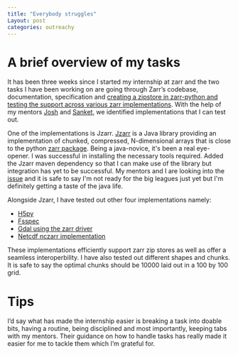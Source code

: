 ```yaml
---
title: "Everybody struggles"
Layout: post
categories: outreachy
---
```


# A brief overview of my tasks
It has been three weeks since I started my internship at zarr and the two tasks I have been working on are going through Zarr’s codebase, documentation, specification and [creating a zipstore in zarr-python and testing the support across various zarr implementations](https://github.com/caviere/testing_zipstore). With the help of my mentors [Josh](https://github.com/joshmoore) and [Sanket](https://github.com/MSanKeys963), we identified implementations that I can test out. 

One of the implementations is Jzarr. [Jzarr](https://jzarr.readthedocs.io/en/latest/) is a Java library providing an implementation of chunked, compressed, N-dimensional arrays that is close to the python [zarr package](https://zarr.readthedocs.io/en/stable/index.html). Being a java-novice, it's been a real eye-opener. I was successful in installing the necessary tools required. Added the Jzarr maven dependency so that I can make use of the library but integration has yet to be successful. My mentors and I are looking into the [issue](https://github.com/zarr-developers/outreachy/issues/4) and it is safe to say I'm not ready for the big leagues just yet but I'm definitely getting a taste of the java life.

Alongside Jzarr, I have tested out other four implementations namely: 
* [H5py](https://www.h5py.org/) 
* [Fsspec](https://filesystem-spec.readthedocs.io/en/latest/)
* [Gdal using the zarr driver](https://gdal.org/drivers/raster/zarr.html#raster-zarr)
* [Netcdf nczarr implementation](https://docs.unidata.ucar.edu/nug/current/nczarr_head.html#nczarr_zip) 

These implementations efficiently support zarr zip stores as well as offer a seamless interoperbility. I have also tested out different shapes and chunks. It is safe to say the optimal chunks should be 10000 laid out in a 100 by 100 grid.

# Tips
I’d say what has made the internship easier is breaking a task into doable bits, having a routine, being disciplined and most importantly, keeping tabs with my mentors. Their guidance on how to handle tasks has really made it easier for me to tackle them which I’m grateful for. 
